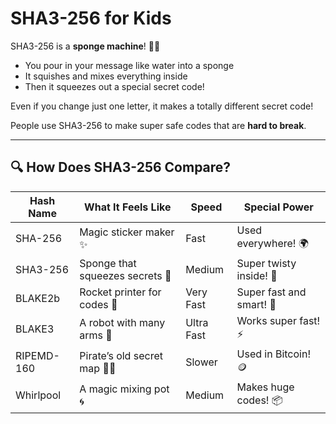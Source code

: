 # SHA3-256 for Kids

SHA3-256 is a **sponge machine**! 🧽✨

- You pour in your message like water into a sponge
- It squishes and mixes everything inside
- Then it squeezes out a special secret code!

Even if you change just one letter, it makes a totally different secret code!

People use SHA3-256 to make super safe codes that are **hard to break**.

---

## 🔍 How Does SHA3-256 Compare?

| Hash Name   | What It Feels Like                  | Speed     | Special Power         |
|-------------|--------------------------------------|-----------|------------------------|
| SHA-256     | Magic sticker maker ✨               | Fast      | Used everywhere! 🌍     |
| SHA3-256    | Sponge that squeezes secrets 🧽      | Medium    | Super twisty inside! 🔄 |
| BLAKE2b     | Rocket printer for codes 🚀          | Very Fast | Super fast and smart! 🧠 |
| BLAKE3      | A robot with many arms 🤖            | Ultra Fast| Works super fast! ⚡    |
| RIPEMD-160  | Pirate’s old secret map 🏴‍☠️         | Slower    | Used in Bitcoin! 🪙     |
| Whirlpool   | A magic mixing pot 🌀                | Medium    | Makes huge codes! 📦    |
